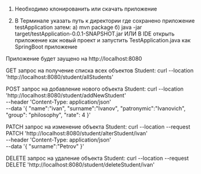 1. Необходимо клонированить или скачать приложение

2. В Терминале указать путь к директории где сохранено приложение testApplication затем:
  a) mvn package
  б) java -jar target/testApplication-0.0.1-SNAPSHOT.jar
ИЛИ
  В IDE открыть приложение как новый проект и запустить TestApplication.java как SpringBoot приложение

Приложение будет заущено на http://localhost:8080

GET запрос на получение списка всех объектов Student:
  curl --location 'http://localhost:8080/student/allStudents'

POST запрос на добавление нового объекта Student:
  curl --location 'http://localhost:8080/student/addNewStudent' \
  --header 'Content-Type: application/json' \
  --data '{
      "name":"ivan",
      "surname":"Ivanov",
      "patronymic":"Ivanovich",
      "group": "philosophy",
      "rate": 4
  }'

PATCH запрос на изменение объекта Student:
  curl --location --request PATCH 'http://localhost:8080/student/alterStudent/ivan' \
  --header 'Content-Type: application/json' \
  --data '{
      "surname":"Petrov"
  }'

DELETE запрос на удаление объекта Student:
  curl --location --request DELETE 'http://localhost:8080/student/deleteStudent/ivan'



